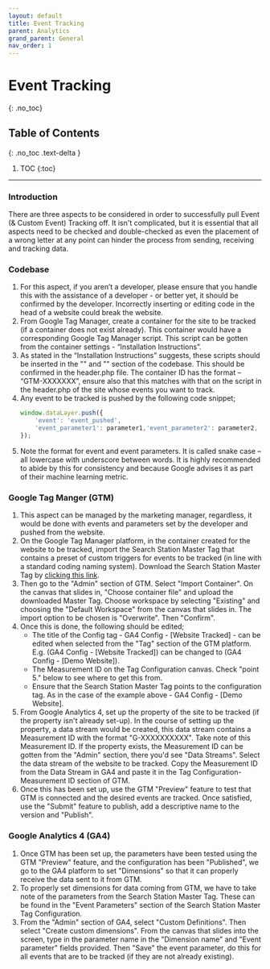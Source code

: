 ```yaml
---
layout: default
title: Event Tracking
parent: Analytics
grand_parent: General
nav_order: 1
---
```


# Event Tracking
{: .no_toc}

## Table of Contents
{: .no_toc .text-delta }

1. TOC
{:toc}
---

### Introduction
There are three aspects to be considered in order to successfully pull Event (& Custom Event) Tracking off. It isn't complicated, but it is essential that all aspects need to be checked and double-checked as even the placement of a wrong letter at any point can hinder the process from sending, receiving and tracking data.

### Codebase
1. For this aspect, if you aren’t a developer, please ensure that you handle this with the assistance of a developer - or better yet, it should be confirmed by the developer. Incorrectly inserting or editing code in the head of a website could break the website.
2. From Google Tag Manager, create a container for the site to be tracked (if a container does not exist already). This container would have a corresponding Google Tag Manager script. This script can be gotten from the container settings - “Installation Instructions”. 
3. As stated in the “Installation Instructions” suggests, these scripts should be inserted in the "<head>" and "<body>" section of the codebase. This should be confirmed in the header.php file. The container ID has the format – “GTM-XXXXXXX”, ensure also that this matches with that on the script in the header.php of the site whose events you want to track. 
4. Any event to be tracked is pushed by the following code snippet;
    ```js
    window.dataLayer.push({
        'event': 'event_pushed',
        'event_parameter1': parameter1,'event_parameter2': parameter2, 'event_parameter2' : 'String'
    });
    ```
5. Note the format for event and event parameters. It is called snake case – all lowercase with underscore between words. It is highly recommended to abide by this for consistency and because Google advises it as part of their machine learning metric.

### Google Tag Manger (GTM)
1. This aspect can be managed by the marketing manager, regardless, it would be done with events and parameters set by the developer and pushed from the website. 
2. On the Google Tag Manager platform, in the container created for the website to be tracked, import the Search Station Master Tag that contains a preset of custom triggers for events to be tracked (in line with a standard coding naming system). Download the Search Station Master Tag by [clicking this link](https://github.com/marvinoka4/ss-documentation/blob/567d2d8cfefb27dfdde85ccb5ccaa605dbafec22/assets/tags/GTM-SearchStationMasterTag.json). 
3. Then go to the "Admin" section of GTM. Select "Import Container". On the canvas that slides in, "Choose container file" and upload the downloaded Master Tag. Choose workspace by selecting "Existing" and choosing the "Default Workspace" from the canvas that slides in. The import option to be chosen is "Overwrite". Then "Confirm".
4. Once this is done, the following should be edited;
   - The title of the Config tag - GA4 Config - [Website Tracked] - can be edited when selected from the "Tag" section of the GTM platform. E.g. (GA4 Config - [Website Tracked]) can be changed to (GA4 Config - [Demo Website]).
   - The Measurement ID on the Tag Configuration canvas. Check "point 5." below to see where to get this from.
   - Ensure that the Search Station Master Tag points to the configuration tag. As in the case of the example above - GA4 Config - [Demo Website].
5. From Google Analytics 4, set up the property of the site to be tracked (if the property isn't already set-up). In the course of setting up the property, a data stream would be created, this data stream contains a Measurement ID with the format "G-XXXXXXXXXX". Take note of this Measurement ID. If the property exists, the Measurement ID can be gotten from the "Admin" section, there you'd see "Data Streams". Select the data stream of the website to be tracked. Copy the Measurement ID from the Data Stream in GA4 and paste it in the Tag Configuration-Measurement ID section of GTM.
6. Once this has been set up, use the GTM "Preview" feature to test that GTM is connected and the desired events are tracked. Once satisfied, use the "Submit" feature to publish, add a descriptive name to the version and "Publish".

### Google Analytics 4 (GA4)
1. Once GTM has been set up, the parameters have been tested using the GTM "Preview" feature, and the configuration has been "Published", we go to the GA4 platform to set "Dimensions" so that it can properly receive the data sent to it from GTM.
2. To properly set dimensions for data coming from GTM, we have to take note of the parameters from the Search Station Master Tag. These can be found in the "Event Parameters" section of the Search Station Master Tag Configuration.
3. From the "Admin" section of GA4, select "Custom Definitions". Then select "Create custom dimensions". From the canvas that slides into the screen, type in the parameter name in the "Dimension name" and "Event parameter" fields provided. Then "Save" the event parameter, do this for all events that are to be tracked (if they are not already existing). 